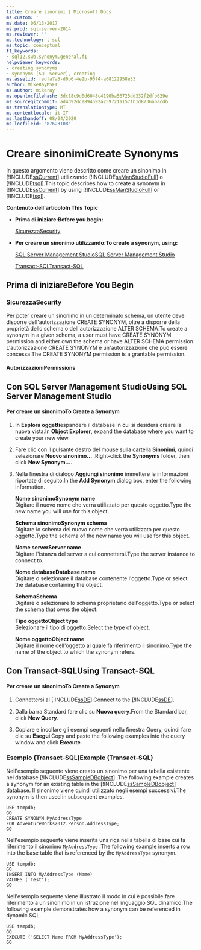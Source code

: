 ```yaml
---
title: Creare sinonimi | Microsoft Docs
ms.custom: ''
ms.date: 06/13/2017
ms.prod: sql-server-2014
ms.reviewer: ''
ms.technology: t-sql
ms.topic: conceptual
f1_keywords:
- sql12.swb.synonym.general.f1
helpviewer_keywords:
- creating synonyms
- synonyms [SQL Server], creating
ms.assetid: fedfa7a5-d0b6-4e2b-90f4-a08122958e33
author: MikeRayMSFT
ms.author: mikeray
ms.openlocfilehash: 3dc18c9d0d6048c4190ba56725dd332f2dfb629e
ms.sourcegitcommit: ad4d92dce894592a259721a1571b1d8736abacdb
ms.translationtype: MT
ms.contentlocale: it-IT
ms.lasthandoff: 08/04/2020
ms.locfileid: "87623108"
---
```

# <a name="create-synonyms"></a><span data-ttu-id="ea4c7-102">Creare sinonimi</span><span class="sxs-lookup"><span data-stu-id="ea4c7-102">Create Synonyms</span></span>
  <span data-ttu-id="ea4c7-103">In questo argomento viene descritto come creare un sinonimo in [!INCLUDE[ssCurrent](../../includes/sscurrent-md.md)] utilizzando [!INCLUDE[ssManStudioFull](../../includes/ssmanstudiofull-md.md)] o [!INCLUDE[tsql](../../includes/tsql-md.md)].</span><span class="sxs-lookup"><span data-stu-id="ea4c7-103">This topic describes how to create a synonym in [!INCLUDE[ssCurrent](../../includes/sscurrent-md.md)] by using [!INCLUDE[ssManStudioFull](../../includes/ssmanstudiofull-md.md)] or [!INCLUDE[tsql](../../includes/tsql-md.md)].</span></span>  
  
 <span data-ttu-id="ea4c7-104">**Contenuto dell'articolo**</span><span class="sxs-lookup"><span data-stu-id="ea4c7-104">**In This Topic**</span></span>  
  
-   <span data-ttu-id="ea4c7-105">**Prima di iniziare:**</span><span class="sxs-lookup"><span data-stu-id="ea4c7-105">**Before you begin:**</span></span>  
  
     [<span data-ttu-id="ea4c7-106">Sicurezza</span><span class="sxs-lookup"><span data-stu-id="ea4c7-106">Security</span></span>](#Security)  
  
-   <span data-ttu-id="ea4c7-107">**Per creare un sinonimo utilizzando:**</span><span class="sxs-lookup"><span data-stu-id="ea4c7-107">**To create a synonym, using:**</span></span>  
  
     [<span data-ttu-id="ea4c7-108">SQL Server Management Studio</span><span class="sxs-lookup"><span data-stu-id="ea4c7-108">SQL Server Management Studio</span></span>](#SSMSProcedure)  
  
     [<span data-ttu-id="ea4c7-109">Transact-SQL</span><span class="sxs-lookup"><span data-stu-id="ea4c7-109">Transact-SQL</span></span>](#TsqlProcedure)  
  
##  <a name="before-you-begin"></a><a name="BeforeYouBegin"></a> <span data-ttu-id="ea4c7-110">Prima di iniziare</span><span class="sxs-lookup"><span data-stu-id="ea4c7-110">Before You Begin</span></span>  
  
###  <a name="security"></a><a name="Security"></a> <span data-ttu-id="ea4c7-111">Sicurezza</span><span class="sxs-lookup"><span data-stu-id="ea4c7-111">Security</span></span>  
 <span data-ttu-id="ea4c7-112">Per poter creare un sinonimo in un determinato schema, un utente deve disporre dell'autorizzazione CREATE SYNONYM, oltre a disporre della proprietà dello schema o dell'autorizzazione ALTER SCHEMA.</span><span class="sxs-lookup"><span data-stu-id="ea4c7-112">To create a synonym in a given schema, a user must have CREATE SYNONYM permission and either own the schema or have ALTER SCHEMA permission.</span></span> <span data-ttu-id="ea4c7-113">L'autorizzazione CREATE SYNONYM è un'autorizzazione che può essere concessa.</span><span class="sxs-lookup"><span data-stu-id="ea4c7-113">The CREATE SYNONYM permission is a grantable permission.</span></span>  
  
####  <a name="permissions"></a><a name="Permissions"></a> <span data-ttu-id="ea4c7-114">Autorizzazioni</span><span class="sxs-lookup"><span data-stu-id="ea4c7-114">Permissions</span></span>  
  
##  <a name="using-sql-server-management-studio"></a><a name="SSMSProcedure"></a> <span data-ttu-id="ea4c7-115">Con SQL Server Management Studio</span><span class="sxs-lookup"><span data-stu-id="ea4c7-115">Using SQL Server Management Studio</span></span>  
  
#### <a name="to-create-a-synonym"></a><span data-ttu-id="ea4c7-116">Per creare un sinonimo</span><span class="sxs-lookup"><span data-stu-id="ea4c7-116">To Create a Synonym</span></span>  
  
1.  <span data-ttu-id="ea4c7-117">In **Esplora oggetti**espandere il database in cui si desidera creare la nuova vista.</span><span class="sxs-lookup"><span data-stu-id="ea4c7-117">In **Object Explorer**, expand the database where you want to create your new view.</span></span>  
  
2.  <span data-ttu-id="ea4c7-118">Fare clic con il pulsante destro del mouse sulla cartella **Sinonimi**, quindi selezionare **Nuovo sinonimo...** .</span><span class="sxs-lookup"><span data-stu-id="ea4c7-118">Right-click the **Synonyms** folder, then click **New Synonym...**.</span></span>  
  
3.  <span data-ttu-id="ea4c7-119">Nella finestra di dialogo **Aggiungi sinonimo** immettere le informazioni riportate di seguito.</span><span class="sxs-lookup"><span data-stu-id="ea4c7-119">In the **Add Synonym** dialog box, enter the following information.</span></span>  
  
     <span data-ttu-id="ea4c7-120">**Nome sinonimo**</span><span class="sxs-lookup"><span data-stu-id="ea4c7-120">**Synonym name**</span></span>  
     <span data-ttu-id="ea4c7-121">Digitare il nuovo nome che verrà utilizzato per questo oggetto.</span><span class="sxs-lookup"><span data-stu-id="ea4c7-121">Type the new name you will use for this object.</span></span>  
  
     <span data-ttu-id="ea4c7-122">**Schema sinonimo**</span><span class="sxs-lookup"><span data-stu-id="ea4c7-122">**Synonym schema**</span></span>  
     <span data-ttu-id="ea4c7-123">Digitare lo schema del nuovo nome che verrà utilizzato per questo oggetto.</span><span class="sxs-lookup"><span data-stu-id="ea4c7-123">Type the schema of the new name you will use for this object.</span></span>  
  
     <span data-ttu-id="ea4c7-124">**Nome server**</span><span class="sxs-lookup"><span data-stu-id="ea4c7-124">**Server name**</span></span>  
     <span data-ttu-id="ea4c7-125">Digitare l'istanza del server a cui connettersi.</span><span class="sxs-lookup"><span data-stu-id="ea4c7-125">Type the server instance to connect to.</span></span>  
  
     <span data-ttu-id="ea4c7-126">**Nome database**</span><span class="sxs-lookup"><span data-stu-id="ea4c7-126">**Database name**</span></span>  
     <span data-ttu-id="ea4c7-127">Digitare o selezionare il database contenente l'oggetto.</span><span class="sxs-lookup"><span data-stu-id="ea4c7-127">Type or select the database containing the object.</span></span>  
  
     <span data-ttu-id="ea4c7-128">**Schema**</span><span class="sxs-lookup"><span data-stu-id="ea4c7-128">**Schema**</span></span>  
     <span data-ttu-id="ea4c7-129">Digitare o selezionare lo schema proprietario dell'oggetto.</span><span class="sxs-lookup"><span data-stu-id="ea4c7-129">Type or select the schema that owns the object.</span></span>  
  
     <span data-ttu-id="ea4c7-130">**Tipo oggetto**</span><span class="sxs-lookup"><span data-stu-id="ea4c7-130">**Object type**</span></span>  
     <span data-ttu-id="ea4c7-131">Selezionare il tipo di oggetto.</span><span class="sxs-lookup"><span data-stu-id="ea4c7-131">Select the type of object.</span></span>  
  
     <span data-ttu-id="ea4c7-132">**Nome oggetto**</span><span class="sxs-lookup"><span data-stu-id="ea4c7-132">**Object name**</span></span>  
     <span data-ttu-id="ea4c7-133">Digitare il nome dell'oggetto al quale fa riferimento il sinonimo.</span><span class="sxs-lookup"><span data-stu-id="ea4c7-133">Type the name of the object to which the synonym refers.</span></span>  
  
##  <a name="using-transact-sql"></a><a name="TsqlProcedure"></a> <span data-ttu-id="ea4c7-134">Con Transact-SQL</span><span class="sxs-lookup"><span data-stu-id="ea4c7-134">Using Transact-SQL</span></span>  
  
#### <a name="to-create-a-synonym"></a><span data-ttu-id="ea4c7-135">Per creare un sinonimo</span><span class="sxs-lookup"><span data-stu-id="ea4c7-135">To Create a Synonym</span></span>  
  
1.  <span data-ttu-id="ea4c7-136">Connettersi al [!INCLUDE[ssDE](../../includes/ssde-md.md)].</span><span class="sxs-lookup"><span data-stu-id="ea4c7-136">Connect to the [!INCLUDE[ssDE](../../includes/ssde-md.md)].</span></span>  
  
2.  <span data-ttu-id="ea4c7-137">Dalla barra Standard fare clic su **Nuova query**.</span><span class="sxs-lookup"><span data-stu-id="ea4c7-137">From the Standard bar, click **New Query**.</span></span>  
  
3.  <span data-ttu-id="ea4c7-138">Copiare e incollare gli esempi seguenti nella finestra Query, quindi fare clic su **Esegui**.</span><span class="sxs-lookup"><span data-stu-id="ea4c7-138">Copy and paste the following examples into the query window and click **Execute**.</span></span>  
  
###  <a name="example-transact-sql"></a><a name="TsqlExample"></a> <span data-ttu-id="ea4c7-139">Esempio (Transact-SQL)</span><span class="sxs-lookup"><span data-stu-id="ea4c7-139">Example (Transact-SQL)</span></span>  
 <span data-ttu-id="ea4c7-140">Nell'esempio seguente viene creato un sinonimo per una tabella esistente nel database [!INCLUDE[ssSampleDBobject](../../includes/sssampledbobject-md.md)] .</span><span class="sxs-lookup"><span data-stu-id="ea4c7-140">The following example creates a synonym for an existing table in the [!INCLUDE[ssSampleDBobject](../../includes/sssampledbobject-md.md)] database.</span></span> <span data-ttu-id="ea4c7-141">Il sinonimo viene quindi utilizzato negli esempi successivi.</span><span class="sxs-lookup"><span data-stu-id="ea4c7-141">The synonym is then used in subsequent examples.</span></span>  
  
```  
USE tempdb;  
GO  
CREATE SYNONYM MyAddressType  
FOR AdventureWorks2012.Person.AddressType;  
GO  
```  
  
 <span data-ttu-id="ea4c7-142">Nell'esempio seguente viene inserita una riga nella tabella di base cui fa riferimento il sinonimo `MyAddressType` .</span><span class="sxs-lookup"><span data-stu-id="ea4c7-142">The following example inserts a row into the base table that is referenced by the `MyAddressType` synonym.</span></span>  
  
```  
USE tempdb;  
GO  
INSERT INTO MyAddressType (Name)  
VALUES ('Test');  
GO  
```  
  
 <span data-ttu-id="ea4c7-143">Nell'esempio seguente viene illustrato il modo in cui è possibile fare riferimento a un sinonimo in un'istruzione nel linguaggio SQL dinamico.</span><span class="sxs-lookup"><span data-stu-id="ea4c7-143">The following example demonstrates how a synonym can be referenced in dynamic SQL.</span></span>  
  
```  
USE tempdb;  
GO  
EXECUTE ('SELECT Name FROM MyAddressType');  
GO  
```  
  
  
